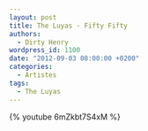 ```yaml
---
layout: post
title: The Luyas - Fifty Fifty
authors:
  - Dirty Henry
wordpress_id: 1100
date: "2012-09-03 08:00:00 +0200"
categories:
  - Artistes
tags:
  - The Luyas
---
```


{% youtube 6mZkbt7S4xM %}
